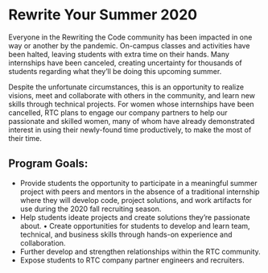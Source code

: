 # Rewrite Your Summer 2020

Everyone in the Rewriting the Code community has been impacted in one way or another by the pandemic.
On-campus classes and activities have been halted, leaving students with extra time on their hands. Many
internships have been canceled, creating uncertainty for thousands of students regarding what they’ll be doing
this upcoming summer.

Despite the unfortunate circumstances, this is an opportunity to realize visions, meet and collaborate with
others in the community, and learn new skills through technical projects. For women whose internships have
been cancelled, RTC plans to engage our company partners to help our passionate and skilled women, many
of whom have already demonstrated interest in using their newly-found time productively, to make the most of
their time. 

## Program Goals:
* Provide students the opportunity to participate in a meaningful summer project with peers and mentors
in the absence of a traditional internship where they will develop code, project solutions, and work
artifacts for use during the 2020 fall recruiting season.
* Help students ideate projects and create solutions they’re passionate about.
• Create opportunities for students to develop and learn team, technical, and business skills through
hands-on experience and collaboration.
* Further develop and strengthen relationships within the RTC community.
* Expose students to RTC company partner engineers and recruiters.

